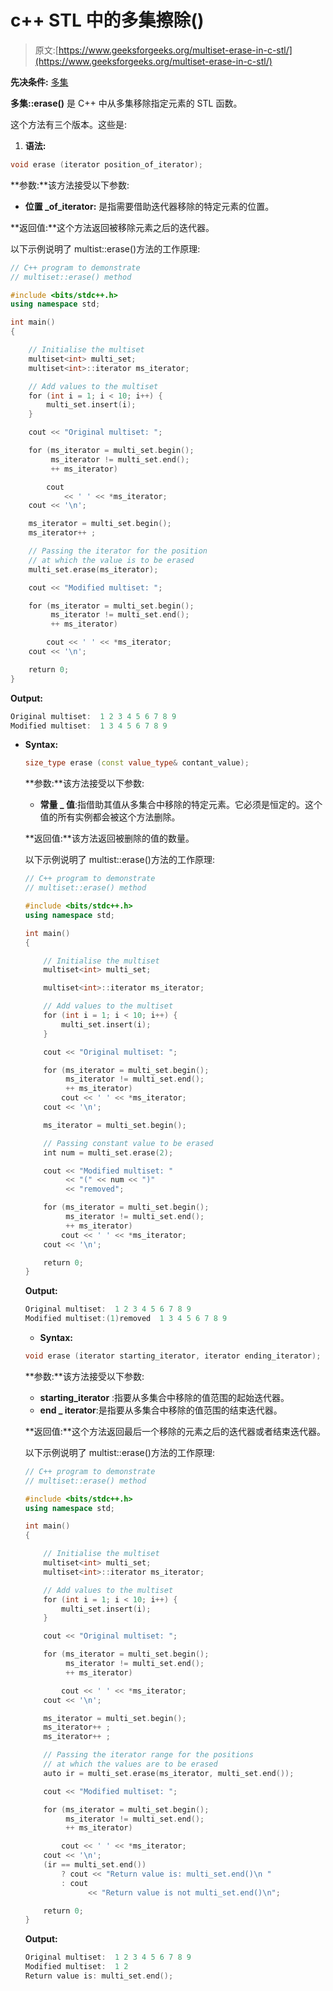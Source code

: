 # c++ STL 中的多集擦除()

> 原文:[https://www.geeksforgeeks.org/multiset-erase-in-c-stl/](https://www.geeksforgeeks.org/multiset-erase-in-c-stl/)

**先决条件:** [多集](https://www.geeksforgeeks.org/multiset-in-cpp-stl/)

**多集::erase()** 是 C++ 中从多集移除指定元素的 STL 函数。

这个方法有三个版本。这些是:

1.  **语法:**

```cpp
void erase (iterator position_of_iterator);

```

**参数:**该方法接受以下参数:

*   **位置 _of_iterator:** 是指需要借助迭代器移除的特定元素的位置。

**返回值:**这个方法返回被移除元素之后的迭代器。

以下示例说明了 multist::erase()方法的工作原理:

```cpp
// C++ program to demonstrate
// multiset::erase() method

#include <bits/stdc++.h>
using namespace std;

int main()
{

    // Initialise the multiset
    multiset<int> multi_set;
    multiset<int>::iterator ms_iterator;

    // Add values to the multiset
    for (int i = 1; i < 10; i++) {
        multi_set.insert(i);
    }

    cout << "Original multiset: ";

    for (ms_iterator = multi_set.begin();
         ms_iterator != multi_set.end();
         ++ ms_iterator)

        cout
            << ' ' << *ms_iterator;
    cout << '\n';

    ms_iterator = multi_set.begin();
    ms_iterator++ ;

    // Passing the iterator for the position
    // at which the value is to be erased
    multi_set.erase(ms_iterator);

    cout << "Modified multiset: ";

    for (ms_iterator = multi_set.begin();
         ms_iterator != multi_set.end();
         ++ ms_iterator)

        cout << ' ' << *ms_iterator;
    cout << '\n';

    return 0;
}
```

**Output:**

```cpp
Original multiset:  1 2 3 4 5 6 7 8 9
Modified multiset:  1 3 4 5 6 7 8 9

```

*   **Syntax:**

    ```cpp
    size_type erase (const value_type& contant_value);

    ```

    **参数:**该方法接受以下参数:

    *   **常量 _ 值**:指借助其值从多集合中移除的特定元素。它必须是恒定的。这个值的所有实例都会被这个方法删除。

    **返回值:**该方法返回被删除的值的数量。

    以下示例说明了 multist::erase()方法的工作原理:

    ```cpp
    // C++ program to demonstrate
    // multiset::erase() method

    #include <bits/stdc++.h>
    using namespace std;

    int main()
    {

        // Initialise the multiset
        multiset<int> multi_set;

        multiset<int>::iterator ms_iterator;

        // Add values to the multiset
        for (int i = 1; i < 10; i++) {
            multi_set.insert(i);
        }

        cout << "Original multiset: ";

        for (ms_iterator = multi_set.begin();
             ms_iterator != multi_set.end();
             ++ ms_iterator)
            cout << ' ' << *ms_iterator;
        cout << '\n';

        ms_iterator = multi_set.begin();

        // Passing constant value to be erased
        int num = multi_set.erase(2);

        cout << "Modified multiset: "
             << "(" << num << ")"
             << "removed";

        for (ms_iterator = multi_set.begin();
             ms_iterator != multi_set.end();
             ++ ms_iterator)
            cout << ' ' << *ms_iterator;
        cout << '\n';

        return 0;
    }
    ```

    **Output:**

    ```cpp
    Original multiset:  1 2 3 4 5 6 7 8 9
    Modified multiset:(1)removed  1 3 4 5 6 7 8 9

    ```

    *   **Syntax:**

    ```cpp
    void erase (iterator starting_iterator, iterator ending_iterator);

    ```

    **参数:**该方法接受以下参数:

    *   **starting_iterator** :指要从多集合中移除的值范围的起始迭代器。
    *   **end _ iterator**:是指要从多集合中移除的值范围的结束迭代器。

    **返回值:**这个方法返回最后一个移除的元素之后的迭代器或者结束迭代器。

    以下示例说明了 multist::erase()方法的工作原理:

    ```cpp
    // C++ program to demonstrate
    // multiset::erase() method

    #include <bits/stdc++.h>
    using namespace std;

    int main()
    {

        // Initialise the multiset
        multiset<int> multi_set;
        multiset<int>::iterator ms_iterator;

        // Add values to the multiset
        for (int i = 1; i < 10; i++) {
            multi_set.insert(i);
        }

        cout << "Original multiset: ";

        for (ms_iterator = multi_set.begin();
             ms_iterator != multi_set.end();
             ++ ms_iterator)

            cout << ' ' << *ms_iterator;
        cout << '\n';

        ms_iterator = multi_set.begin();
        ms_iterator++ ;
        ms_iterator++ ;

        // Passing the iterator range for the positions
        // at which the values are to be erased
        auto ir = multi_set.erase(ms_iterator, multi_set.end());

        cout << "Modified multiset: ";

        for (ms_iterator = multi_set.begin();
             ms_iterator != multi_set.end();
             ++ ms_iterator)

            cout << ' ' << *ms_iterator;
        cout << '\n';
        (ir == multi_set.end())
            ? cout << "Return value is: multi_set.end()\n "
            : cout
                  << "Return value is not multi_set.end()\n";

        return 0;
    }
    ```

    **Output:**

    ```cpp
    Original multiset:  1 2 3 4 5 6 7 8 9
    Modified multiset:  1 2
    Return value is: multi_set.end();

    ```